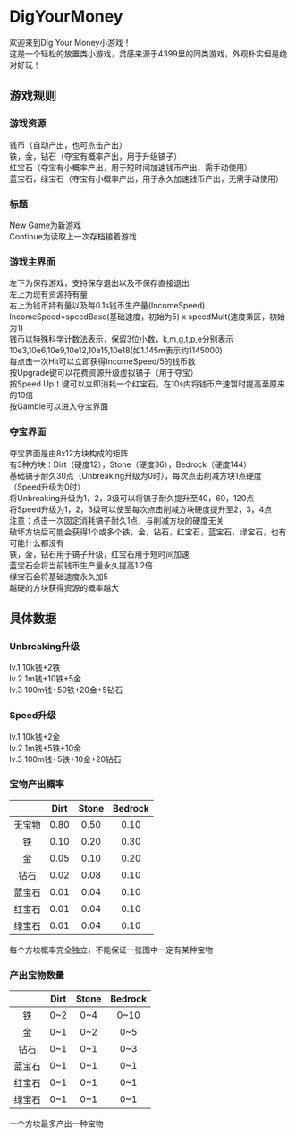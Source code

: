 # DigYourMoney
欢迎来到Dig Your Money小游戏！<br>
这是一个轻松的放置类小游戏，灵感来源于4399里的同类游戏，外观朴实但是绝对好玩！


## 游戏规则

### 游戏资源
钱币（自动产出，也可点击产出） <br>
铁，金，钻石（夺宝有概率产出，用于升级镐子）<br>
红宝石（夺宝有小概率产出，用于短时间加速钱币产出，需手动使用）<br>
蓝宝石，绿宝石（夺宝有小概率产出，用于永久加速钱币产出，无需手动使用）<br>

### 标题
New Game为新游戏<br>
Continue为读取上一次存档接着游戏<br>

### 游戏主界面
左下为保存游戏，支持保存退出以及不保存直接退出<br>
左上为现有资源持有量<br>
右上为钱币持有量以及每0.1s钱币生产量(IncomeSpeed)<br>
IncomeSpeed=speedBase(基础速度，初始为5) x speedMult(速度乘区，初始为1) <br>
钱币以特殊科学计数法表示，保留3位小数，k,m,g,t,p,e分别表示10e3,10e6,10e9,10e12,10e15,10e18(如1.145m表示约1145000)<br>
每点击一次Hit可以立即获得IncomeSpeed/5的钱币数<br>
按Upgrade键可以花费资源升级虚拟镐子（用于夺宝）<br>
按Speed Up！键可以立即消耗一个红宝石，在10s内将钱币产速暂时提高至原来的10倍<br>
按Gamble可以进入夺宝界面<br>

### 夺宝界面
夺宝界面是由8x12方块构成的矩阵<br>
有3种方块：Dirt（硬度12），Stone（硬度36），Bedrock（硬度144）<br>
基础镐子耐久30点（Unbreaking升级为0时），每次点击削减方块1点硬度（Speed升级为0时）<br>
将Unbreaking升级为1，2，3级可以将镐子耐久提升至40，60，120点<br>
将Speed升级为1，2，3级可以使至每次点击削减方块硬度提升至2，3，4点<br>
注意：点击一次固定消耗镐子耐久1点，与削减方块的硬度无关<br>
破坏方块后可能会获得1个或多个铁，金，钻石，红宝石，蓝宝石，绿宝石，也有可能什么都没有<br>
铁，金，钻石用于镐子升级，红宝石用于短时间加速<br>
蓝宝石会将当前钱币生产量永久提高1.2倍<br>
绿宝石会将基础速度永久加5<br>
越硬的方块获得资源的概率越大<br>


## 具体数据

### Unbreaking升级
lv.1 10k钱+2铁<br>
lv.2 1m钱+10铁+5金<br>
lv.3 100m钱+50铁+20金+5钻石<br>

### Speed升级
lv.1 10k钱+2金<br>
lv.2 1m钱+5铁+10金<br>
lv.3 100m钱+5铁+10金+20钻石<br>

### 宝物产出概率

|         |   Dirt  |  Stone  | Bedrock |
| :-----: | :-----: | :-----: | :-----: |
| 无宝物   |  0.80 |   0.50    |  0.10  |
| 铁       |  0.10 |   0.20    |  0.30  |
| 金       |  0.05 |   0.10    |  0.20  |
| 钻石     |  0.02 |   0.08    |  0.10  |
| 蓝宝石   |  0.01 |   0.04    |  0.10  |
| 红宝石   |  0.01 |   0.04    |  0.10  |
| 绿宝石   |  0.01 |   0.04    |  0.10  |

每个方块概率完全独立，不能保证一张图中一定有某种宝物

### 产出宝物数量
|         |   Dirt  |  Stone  | Bedrock |
| :-----: | :-----: | :-----: | :-----: |
| 铁       |  0~2 |   0~4    |  0~10  |
| 金       |  0~1 |   0~2    |  0~5   |
| 钻石     |  0~1 |   0~1    |  0~3   |
| 蓝宝石   |  0~1 |   0~1    |  0~1   | 
| 红宝石   |  0~1 |   0~1    |  0~1   |
| 绿宝石   |  0~1 |   0~1    |  0~1   |

一个方块最多产出一种宝物





